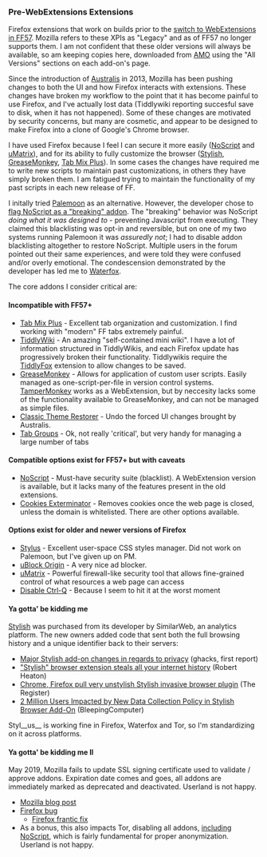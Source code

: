 ### Pre-WebExtensions Extensions

Firefox extensions that work on builds prior to the
[switch to WebExtensions in FF57][FF57]. Mozilla refers to these XPIs
as "Legacy" and as of FF57 no longer supports them. I am not confident
that these older versions will always be available, so am keeping
copies here, downloaded from [AMO][AMO] using the "All Versions"
sections on each add-on's page.

Since the introduction of [Australis][Australis] in 2013, Mozilla has
been pushing changes to both the UI and how Firefox interacts with
extensions. These changes have broken my workflow to the point that it
has become painful to use Firefox, and I've actually lost data
(Tiddlywiki reporting succesful save to disk, when it has not
happened). Some of these changes are motivated by security concerns,
but many are cosmetic, and appear to be designed to make Firefox into
a clone of Google's Chrome browser.

I have used Firefox because I feel I can secure it more easily
([NoScript][NoScript] and [uMatrix][uMatrix]), and for its ability to
fully customize the browser ([Stylish][Stylish],
[GreaseMonkey][GreaseMonkey], [Tab Mix Plus][TMP]). In some cases the
changes have required me to write new scripts to maintain past
customizations, in others they have simply broken them. I am fatigued
trying to maintain the functionality of my past scripts in each new
release of FF.

I initally tried [Palemoon][Palemoon] as an alternative. However, the
developer chose to [flag NoScript as a "breaking" addon][PMWTF]. The
"breaking" behavior was NoScript _doing what it was designed to_ -
preventing Javascript from executing. They claimed this blacklisting
was opt-in and reversible, but on one of my two systems running
Palemoon it was _assuredly not_; I had to disable addon blacklisting
altogether to restore NoScript. Multiple users in the forum pointed
out their same experiences, and were told they were confused and/or
overly emotional. The condescension demonstrated by the developer has
led me to [Waterfox][Waterfox].

The core addons I consider critical are:

#### Incompatible with FF57+

* [Tab Mix Plus][TMP] - Excellent tab organization and
  customization. I find working with "modern" FF tabs extremely
  painful.
* [TiddlyWiki][TiddlyWiki] - An amazing "self-contained mini wiki". I
  have a lot of information structured in TiddlyWikis, and each
  Firefox update has progressively broken their
  functionality. Tiddlywikis require the [TiddlyFox][TiddlyFox]
  extension to allow changes to be saved.
* [GreaseMonkey][GreaseMonkey] - Allows for application of custom user
  scripts. Easily managed as one-script-per-file in version control
  systems. [TamperMonkey][TamperMonkey] works as a WebExtension, but
  by neccesity lacks some of the functionality available to
  GreaseMonkey, and can not be managed as simple files.
* [Classic Theme Restorer][CTR] - Undo the forced UI changes brought
  by Australis.
* [Tab Groups][TabGroups] - Ok, not really 'critical', but very handy
  for managing a large number of tabs

#### Compatible options exist for FF57+ but with caveats

* [NoScript][NoScript] - Must-have security suite (blacklist). A
  WebExtension version is available, but it lacks many of the features
  present in the old extensions.
* [Cookies Exterminator][CE] - Removes cookies once the web page is
  closed, unless the domain is whitelisted. There are other options
  available.

#### Options exist for older and newer versions of Firefox

* [Stylus][Stylus] - Excellent user-space CSS styles manager. Did not
  work on Palemoon, but I've given up on PM.
* [uBlock Origin][uBlock] - A very nice ad blocker.
* [uMatrix][uMatrix] - Powerful firewall-like security tool that
  allows fine-grained control of what resources a web page can access
* [Disable Ctrl-Q][CtrlQ] - Because I seem to hit it at the worst moment

#### Ya gotta' be kidding me

[Stylish][Stylish] was purchased from its developer by SimilarWeb, an
analytics platform. The new owners added code that sent both the full
browsing history and a unique identifier back to their servers:

* [Major Stylish add-on changes in regards to privacy][StylishGH] (ghacks, first report)
* ["Stylish" browser extension steals all your internet history][StylishRH] (Robert Heaton)
* [Chrome, Firefox pull very unstylish Stylish invasive browser plugin][StylishElReg] (The Register)
* [2 Million Users Impacted by New Data Collection Policy in Stylish Browser Add-On][StylishBC] (BleepingComputer)

Styl__us__ is working fine in Firefox, Waterfox and Tor, so I'm
standardizing on it across platforms.

#### Ya gotta' be kidding me II

May 2019, Mozilla fails to update SSL signing certificate used to
validate / approve addons. Expiration date comes and goes, all addons
are immediately marked as deprecated and deactivated. Userland is not
happy.

* [Mozilla blog post][2019certFFblog]
* [Firefox bug][2019certFFbug]
  * [Firefox frantic fix][2019certFFkludge]
* As a bonus, this also impacts Tor, disabling all addons, [including
  NoScript][2019certFFtor], which is fairly fundamental for proper
  anonymization. Userland is not happy.

[FF57]: https://blog.mozilla.org/addons/2017/09/28/webextensions-in-firefox-57/
[AMO]: https://addons.mozilla.org/en-US/firefox/
[Palemoon]: https://www.palemoon.org/
[PMWTF]: https://forum.palemoon.org/viewtopic.php?t=19119
[Waterfox]: https://www.waterfoxproject.org/
[TMP]: https://addons.mozilla.org/en-US/firefox/addon/tab-mix-plus/
[Stylish]: https://addons.mozilla.org/en-US/firefox/addon/stylish/
[Stylus]: https://addons.mozilla.org/en-US/firefox/addon/styl-us/
[TiddlyWiki]: https://tiddlywiki.com/
[TiddlyFox]: https://addons.mozilla.org/en-US/firefox/addon/tiddlyfox/
[uBlock]: https://addons.mozilla.org/en-US/firefox/addon/ublock-origin/
[uMatrix]: https://addons.mozilla.org/en-US/firefox/addon/umatrix/
[NoScript]: https://addons.mozilla.org/en-US/firefox/addon/noscript/
[GreaseMonkey]: https://addons.mozilla.org/en-US/firefox/addon/greasemonkey/
[CTR]: https://addons.mozilla.org/en-US/firefox/addon/classicthemerestorer/
[TabGroups]: https://addons.mozilla.org/en-US/firefox/addon/tab-groups-panorama/
[Australis]: https://blog.mozilla.org/ux/2013/11/australis-is-landing-in-firefox-nightly/
[TamperMonkey]: https://addons.mozilla.org/en-US/firefox/addon/tampermonkey/
[CtrlQ]: https://addons.mozilla.org/en-us/firefox/addon/disable-ctrl-q-shortcut/
[CE]: https://addons.mozilla.org/en-US/firefox/addon/cookies-exterminator/
[SDC]: https://addons.mozilla.org/en-US/firefox/addon/self-destructing-cookies/
[StylishGH]: https://www.ghacks.net/2017/01/04/major-stylish-add-on-changes-in-regards-to-privacy/
[StylishBC]: https://www.bleepingcomputer.com/news/software/2-million-users-impacted-by-new-data-collection-policy-in-stylish-browser-add-on/
[StylishElReg]: https://www.theregister.co.uk/2018/07/05/browsers_pull_stylish_but_invasive_browser_extension/
[StylishRH]: https://robertheaton.com/2018/07/02/stylish-browser-extension-steals-your-internet-history/
[2019certFFbug]: https://bugzilla.mozilla.org/show_bug.cgi?id=1548973
[2019certFFkludge]: https://bugzilla.mozilla.org/show_bug.cgi?id=1549061
[2019certFFblog]: https://blog.mozilla.org/addons/2019/05/04/update-regarding-add-ons-in-firefox/
[2019certFFtor]: https://blog.torproject.org/noscript-temporarily-disabled-tor-browser
